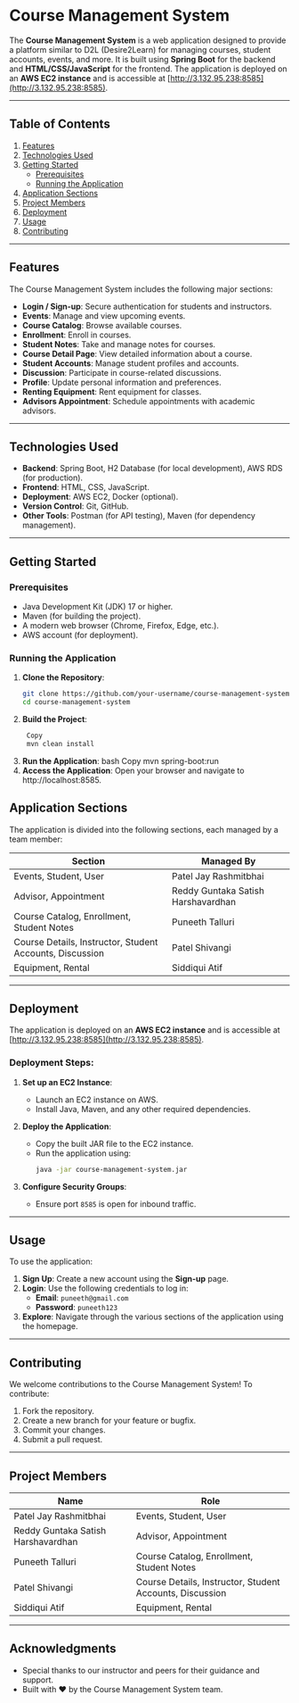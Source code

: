 # Course Management System

The **Course Management System** is a web application designed to provide a platform similar to D2L (Desire2Learn) for managing courses, student accounts, events, and more. It is built using **Spring Boot** for the backend and **HTML/CSS/JavaScript** for the frontend. The application is deployed on an **AWS EC2 instance** and is accessible at [http://3.132.95.238:8585](http://3.132.95.238:8585).

---

## Table of Contents
1. [Features](#features)
2. [Technologies Used](#technologies-used)
3. [Getting Started](#getting-started)
   - [Prerequisites](#prerequisites)
   - [Running the Application](#running-the-application)
4. [Application Sections](#application-sections)
5. [Project Members](#project-members)
6. [Deployment](#deployment)
7. [Usage](#usage)
8. [Contributing](#contributing)

---

## Features
The Course Management System includes the following major sections:
- **Login / Sign-up**: Secure authentication for students and instructors.
- **Events**: Manage and view upcoming events.
- **Course Catalog**: Browse available courses.
- **Enrollment**: Enroll in courses.
- **Student Notes**: Take and manage notes for courses.
- **Course Detail Page**: View detailed information about a course.
- **Student Accounts**: Manage student profiles and accounts.
- **Discussion**: Participate in course-related discussions.
- **Profile**: Update personal information and preferences.
- **Renting Equipment**: Rent equipment for classes.
- **Advisors Appointment**: Schedule appointments with academic advisors.

---

## Technologies Used
- **Backend**: Spring Boot, H2 Database (for local development), AWS RDS (for production).
- **Frontend**: HTML, CSS, JavaScript.
- **Deployment**: AWS EC2, Docker (optional).
- **Version Control**: Git, GitHub.
- **Other Tools**: Postman (for API testing), Maven (for dependency management).

---

## Getting Started

### Prerequisites
- Java Development Kit (JDK) 17 or higher.
- Maven (for building the project).
- A modern web browser (Chrome, Firefox, Edge, etc.).
- AWS account (for deployment).

### Running the Application
1. **Clone the Repository**:
   ```bash
   git clone https://github.com/your-username/course-management-system.git
   cd course-management-system
2. **Build the Project**:
   ```bash
    Copy
    mvn clean install
3. **Run the Application**:
    bash
    Copy
    mvn spring-boot:run
4. **Access the Application**:
    Open your browser and navigate to http://localhost:8585.
## Application Sections

The application is divided into the following sections, each managed by a team member:

| Section                     | Managed By                  |
|-----------------------------|-----------------------------|
| Events, Student, User        | Patel Jay Rashmitbhai       |
| Advisor, Appointment         | Reddy Guntaka Satish Harshavardhan |
| Course Catalog, Enrollment, Student Notes | Puneeth Talluri |
| Course Details, Instructor, Student Accounts, Discussion | Patel Shivangi |
| Equipment, Rental            | Siddiqui Atif               |

---

## Deployment

The application is deployed on an **AWS EC2 instance** and is accessible at [http://3.132.95.238:8585](http://3.132.95.238:8585).

### Deployment Steps:
1. **Set up an EC2 Instance**:
   - Launch an EC2 instance on AWS.
   - Install Java, Maven, and any other required dependencies.

2. **Deploy the Application**:
   - Copy the built JAR file to the EC2 instance.
   - Run the application using:
     ```bash
     java -jar course-management-system.jar
     ```

3. **Configure Security Groups**:
   - Ensure port `8585` is open for inbound traffic.

---

## Usage

To use the application:
1. **Sign Up**: Create a new account using the **Sign-up** page.
2. **Login**: Use the following credentials to log in:
   - **Email**: `puneeth@gmail.com`
   - **Password**: `puneeth123`
3. **Explore**: Navigate through the various sections of the application using the homepage.

---

## Contributing

We welcome contributions to the Course Management System! To contribute:
1. Fork the repository.
2. Create a new branch for your feature or bugfix.
3. Commit your changes.
4. Submit a pull request.

---

## Project Members

| Name                                | Role                                      |
|-------------------------------------|-------------------------------------------|
| Patel Jay Rashmitbhai               | Events, Student, User                     |
| Reddy Guntaka Satish Harshavardhan  | Advisor, Appointment                      |
| Puneeth Talluri                     | Course Catalog, Enrollment, Student Notes |
| Patel Shivangi                      | Course Details, Instructor, Student Accounts, Discussion |
| Siddiqui Atif                       | Equipment, Rental                         |

---

## Acknowledgments

- Special thanks to our instructor and peers for their guidance and support.
- Built with ❤️ by the Course Management System team.
